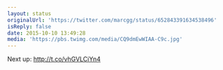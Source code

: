 ```yaml
---
layout: status
originalUrl: 'https://twitter.com/marcgg/status/652843391634538496'
isReply: false
date: 2015-10-10 13:49:28
media: 'https://pbs.twimg.com/media/CQ9dmEwWIAA-C9c.jpg'
---
```


Next up: http://t.co/vhGVLCiYn4
